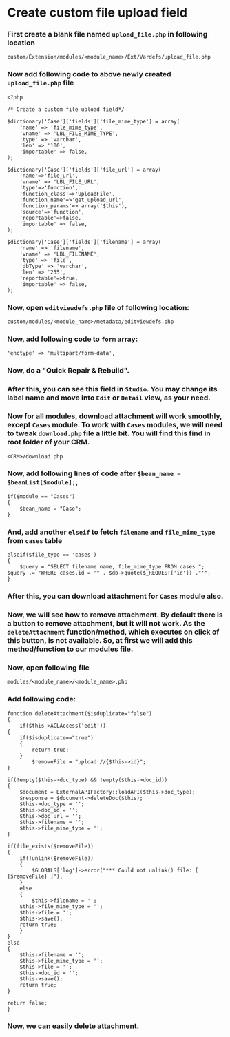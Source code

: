 # Create custom file upload field

### First create a blank file named `upload_file.php` in following location

    custom/Extension/modules/<module_name>/Ext/Vardefs/upload_file.php

### Now add following code to above newly created `upload_file.php` file

    <?php

    /* Create a custom file upload field*/
    
    $dictionary['Case']['fields']['file_mime_type'] = array(
        'name' => 'file_mime_type',
        'vname' => 'LBL_FILE_MIME_TYPE',
        'type' => 'varchar',
        'len' => '100',
        'importable' => false,
    );
    
    $dictionary['Case']['fields']['file_url'] = array(
    	'name'=>'file_url',
        'vname' => 'LBL_FILE_URL',
        'type'=>'function',
        'function_class'=>'UploadFile',
        'function_name'=>'get_upload_url',
        'function_params'=> array('$this'),
        'source'=>'function',
        'reportable'=>false,
        'importable' => false,
    );
    
    $dictionary['Case']['fields']['filename'] = array(
    	'name' => 'filename',
        'vname' => 'LBL_FILENAME',
        'type' => 'file',
        'dbType' => 'varchar',
        'len' => '255',
        'reportable'=>true,
        'importable' => false,
    );

### Now, open `editviewdefs.php` file of following location:

    custom/modules/<module_name>/metadata/editviewdefs.php

### Now, add following code to `form` array: 

    'enctype' => 'multipart/form-data',

### Now, do a "Quick Repair & Rebuild". 

### After this, you can see this field in `Studio`. You may change its label name and move into `Edit` or `Detail` view, as your need.

### Now for all modules, download attachment will work smoothly, except `Cases` module. To work with `Cases` modules, we will need to tweak `download.php` file a little bit. You will find this find in root folder of your CRM.

    <CRM>/download.php

### Now, add following lines of code after `$bean_name = $beanList[$module];`, 

    if($module == "Cases")
    {
        $bean_name = "Case";
    }

### And, add another `elseif` to fetch `filename` and `file_mime_type` from `cases` table

    elseif($file_type == 'cases') 
    {
        $query = "SELECT filename name, file_mime_type FROM cases ";
	$query .= "WHERE cases.id = '" . $db->quote($_REQUEST['id']) ."'";
    }

### After this, you can download attachment for `Cases` module also.

### Now, we will see how to remove attachment. By default there is a button to remove attachment, but it will not work. As the `deleteAttachment` function/method, which executes on click of this button, is not available. So, at first we will add this method/function to our modules file.

### Now, open following file

    modules/<module_name>/<module_name>.php

### Add following code:

    function deleteAttachment($isduplicate="false")
    {
        if($this->ACLAccess('edit'))
	{
	    if($isduplicate=="true")
	    {
	        return true;
	    }
            $removeFile = "upload://{$this->id}";	    
	}

	if(!empty($this->doc_type) && !empty($this->doc_id))
	{
	    $document = ExternalAPIFactory::loadAPI($this->doc_type);
	    $response = $document->deleteDoc($this);
	    $this->doc_type = '';
	    $this->doc_id = '';
	    $this->doc_url = '';
	    $this->filename = '';
	    $this->file_mime_type = '';
	}

	if(file_exists($removeFile))
	{
	    if(!unlink($removeFile))
	    {
	        $GLOBALS['log']->error("*** Could not unlink() file: [ {$removeFile} ]");
	    }
	    else
	    {
	        $this->filename = '';
		$this->file_mime_type = '';
		$this->file = '';
		$this->save();
		return true;
	    }
	}
	else
	{
	    $this->filename = '';
	    $this->file_mime_type = '';
	    $this->file = '';
	    $this->doc_id = '';
	    $this->save();
	    return true;
	}

	return false;
    }

### Now, we can easily delete attachment.
